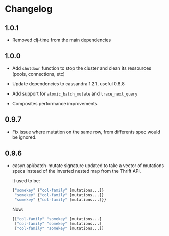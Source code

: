 # Changelog

## 1.0.1

* Removed clj-time from the main dependencies

## 1.0.0

* Add `shutdown` function to stop the cluster and clean its ressources
  (pools, connections, etc)

* Update dependencies to cassandra 1.2.1, useful 0.8.8

* Add support for `atomic_batch_mutate` and `trace_next_query`

* Composites performance improvements

## 0.9.7

* Fix issue where mutation on the same row, from differents spec
  would be ignored.

## 0.9.6

*  casyn.api/batch-mutate signature updated to take a vector of
   mutations specs instead of the inverted nested map from the Thrift API.

   It used to be:
   ```clojure
   {"somekey" {"col-family" [mutations...]}
    "somekey" {"col-family" [mutations...]}
    "somekey" {"col-family" [mutations...]}}
   ```

   Now:
   ```clojure
   [["col-family" "somekey" [mutations...]
    ["col-family" "somekey" [mutations...]
    ["col-family" "somekey" [mutations...]]
   ```
